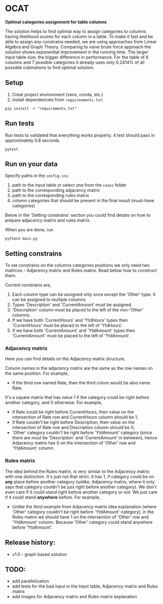 # OCAT
**Optimal categories assignment for table columns**

The solution helps to find optimal way to assign categories to columns having likelihood scores for each column in a table.
To make it fast and be able to assign any constrains needed, we are using approaches from Linear Algebra and Graph Theory.
Comparing to naive brute force approach the solution shows exponential improvement in the running time.
The larger input table size, the bigger difference in performance. For the table of 8 columns and 7 possible categories it already uses only 0.2414% of all possible cobinations to find optimal solution.

## Setup
1. Creat project environment (venv, conda, etc.)
2. Install dependencies from `requirenments.txt`:
```shell
pip install -r "requirements.txt"
```

## Run tests
Run tests to validated that everything works properly.
4 test should pass in approximately 0.8 seconds.
```shell
pytest
```

## Run on your data
Specify paths in the `config.ini`:
1. path to the input table or select one from the `cases` folder
2. path to the corresponding adjacency matrix
3. path to the corresponding rules matrix
4. column categories that should be present in the final result (must-have categories) 

Below in the 'Setting constrains' section you could find details on how to prepare adjacency matrix and rules matrix. 

When you are done, run
```shell
python3 main.py
```

## Setting constrains
To set constrains on the columns categories positions we only need two matrices - Adjacency matrix and Rules matrix.
Read below how to construct them.

Current constrains are,
1. Each column type can be assigned only once except the 'Other' type. It can be assigned to multiple columns.
2. Types 'Description' and 'CurrentAmount' must be assigned.
3. 'Description' column must be placed to the left of the non-'Other' columns.
4. If we have both 'CurrentHours' and 'YtdHours' types then 'CurrentHours' must be placed to the left of 'YtdHours'.
5. If we have both 'CurrentAmount' and 'YtdAmount' types then 'CurrentAmount' must be placed to the left of 'YtdAmount'.

### Adjacency matrix
Here you can find details on the Adjacency matrix structure.

Column names in the adjacency matrix are the same as the row names on the same position.
For example, 
- if the third row named Rate, then the third colum would be also name Rate.

It's a square matrix that has value 1 if the category could be right before another category, and 0 otherwise. For example,
- if Rate could be right before CurrentHours, then value on the intersection of Rate row and CurrentHours column should be 1;
- if Rate couldn't be right before Description, then value on the intersection of Rate row and Description column should be 0;
- 'Other' category couldn't be right before 'YtdAmount' category (since there are must be 'Description' and 'CurrentAmount' in between), hence Adjacency matrix has 0 on the intersection of 'Other' row and 'YtdAmount' column.

### Rules matrix
The idea behind the Rules matrix, is very similar to the Adjacency matrix with one distinction.
It's just not that strict. 
It has 1, if category could be on **any** place before another category
(unlike, Adjacency matrix, where it only says that category couldn't be just right before another category).
We don't even care if it could stand right before another category or not. We just care if it could stand **anywhere** before. 
For example,
- Unlike the third example from Adjacency matrix idea explanation (where 'Other' category couldn't be right before 'YtdAmount' category), in the Rules matrix we should have 1 on the intersection of 'Other' row and 'YtdAmount' column. Because 'Other' category could stand anywhere before 'YtdAmount'.

## Release history:
- v1.0 - graph based solution


## TODO:
- add parallelization
- add tests for the bad input in the Input table, Adjacency matrix and Rules matrix 
- add images for Adjacency matrix and Rules matrix explanation
